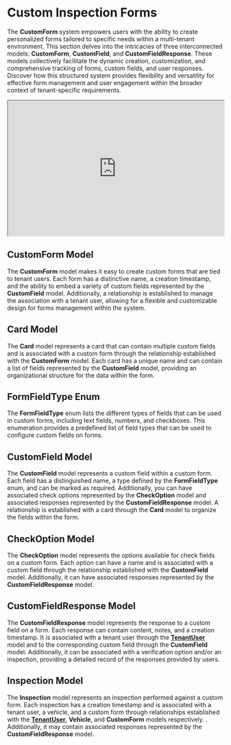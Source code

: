 # Custom Inspection Forms

The **CustomForm** system empowers users with the ability to create personalized forms tailored to specific needs within a multi-tenant environment. This section delves into the intricacies of three interconnected models: **CustomForm**, **CustomField**, and **CustomFieldResponse**. These models collectively facilitate the dynamic creation, customization, and comprehensive tracking of forms, custom fields, and user responses. Discover how this structured system provides flexibility and versatility for effective form management and user engagement within the broader context of tenant-specific requirements.

<iframe width="100%" height="315" src='https://dbdiagram.io/e/65fdc6ecae072629cebcc19a/65fdc72fae072629cebcc5da'> </iframe>

## CustomForm Model

The **CustomForm** model makes it easy to create custom forms that are tied to tenant users. Each form has a distinctive name, a creation timestamp, and the ability to embed a variety of custom fields represented by the **CustomField** model. Additionally, a relationship is established to manage the association with a tenant user, allowing for a flexible and customizable design for forms management within the system.

## Card Model

The **Card** model represents a card that can contain multiple custom fields and is associated with a custom form through the relationship established with the **CustomForm** model. Each card has a unique name and can contain a list of fields represented by the **CustomField** model, providing an organizational structure for the data within the form.

## FormFieldType Enum

The **FormFieldType** enum lists the different types of fields that can be used in custom forms, including text fields, numbers, and checkboxes. This enumeration provides a predefined list of field types that can be used to configure custom fields on forms.

## CustomField Model

The **CustomField** model represents a custom field within a custom form. Each field has a distinguished name, a type defined by the **FormFieldType** enum, and can be marked as required. Additionally, you can have associated check options represented by the **CheckOption** model and associated responses represented by the **CustomFieldResponse** model. A relationship is established with a card through the **Card** model to organize the fields within the form.

## CheckOption Model

The **CheckOption** model represents the options available for check fields on a custom form. Each option can have a name and is associated with a custom field through the relationship established with the **CustomField** model. Additionally, it can have associated responses represented by the **CustomFieldResponse** model.

## CustomFieldResponse Model

The **CustomFieldResponse** model represents the response to a custom field on a form. Each response can contain content, notes, and a creation timestamp. It is associated with a tenant user through the **[TenantUser](../user/#tenantuser-model)** model and to the corresponding custom field through the **CustomField** model. Additionally, it can be associated with a verification option and/or an inspection, providing a detailed record of the responses provided by users.

## Inspection Model

The **Inspection** model represents an inspection performed against a custom form. Each inspection has a creation timestamp and is associated with a tenant user, a vehicle, and a custom form through relationships established with the **[TenantUser](../user/#tenantuser-model)**, **Vehicle**, and **CustomForm** models respectively. . Additionally, it may contain associated responses represented by the **CustomFieldResponse** model.

